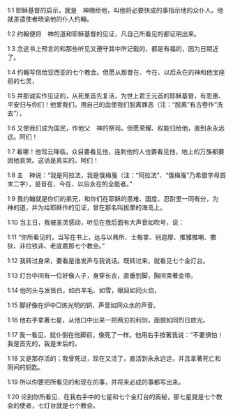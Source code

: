 <a id="1"></a>1:1  耶稣基督的启示，就是　神赐给他，叫他将必要快成的事指示他的众仆人。他就差遣使者晓谕他的仆人约翰。  

<a id="2"></a>1:2  约翰便将　神的道和耶稣基督的见证，凡自己所看见的都证明出来。  

<a id="3"></a>1:3  念这书上预言的和那些听见又遵守其中所记载的，都是有福的，因为日期近了。  

<a id="4"></a>1:4  约翰写信给亚西亚的七个教会。但愿从那昔在、今在、以后永在的神和他宝座前的七灵，  

<a id="5"></a>1:5  并那诚实作见证的，从死里首先复活，为世上君王元首的耶稣基督，有恩惠、平安归与你们！他爱我们，用自己的血使我们脱离罪恶（注：“脱离”有古卷作“洗去”），  

<a id="6"></a>1:6  又使我们成为国民，作他父　神的祭司。但愿荣耀、权能归给他，直到永永远远。阿们！  

<a id="7"></a>1:7  看哪！他驾云降临，众目要看见他，连刺他的人也要看见他，地上的万族都要因他哀哭。这话是真实的。阿们！  

<a id="8"></a>1:8  主　神说：“我是阿拉法，我是俄梅戛（注：“阿拉法”、“俄梅戛”乃希腊字母首末二字），是昔在、今在、以后永在的全能者。”  

<a id="9"></a>1:9  我约翰就是你们的弟兄，和你们在耶稣的患难、国度、忍耐里一同有分，为　神的道，并为给耶稣作的见证，曾在那名叫拔摩的海岛上。  

<a id="10"></a>1:10  当主日，我被圣灵感动，听见在我后面有大声音如吹号，说：  

<a id="11"></a>1:11  “你所看见的，当写在书上，达与以弗所、士每拿、别迦摩、推雅推喇、撒狄、非拉铁非、老底嘉那七个教会。”  

<a id="12"></a>1:12  我转过身来，要看是谁发声与我说话。既转过来，就看见七个金灯台。  

<a id="13"></a>1:13  灯台中间有一位好像人子，身穿长衣，直垂到脚，胸间束著金带。  

<a id="14"></a>1:14  他的头与发皆白，如白羊毛、如雪，眼目如同火焰，  

<a id="15"></a>1:15  脚好像在炉中□炼光明的铜，声音如同众水的声音。  

<a id="16"></a>1:16  他右手拿著七星，从他口中出来一把两刃的利剑，面貌如同烈日放光。  

<a id="17"></a>1:17  我一看见，就仆倒在他脚前，像死了一样。他用右手按著我说：“不要惧怕！我是首先的，我是末后的，  

<a id="18"></a>1:18  又是那存活的；我曾死过，现在又活了，直活到永永远远，并且拿著死亡和阴间的钥匙。  

<a id="19"></a>1:19  所以你要把所看见的和现在的事，并将来必成的事都写出来。  

<a id="20"></a>1:20  论到你所看见、在我右手中的七星和七个金灯台的奥秘，那七星就是七个教会的使者，七灯台就是七个教会。  
